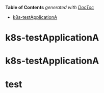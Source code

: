 <!-- START doctoc generated TOC please keep comment here to allow auto update -->
<!-- DON'T EDIT THIS SECTION, INSTEAD RE-RUN doctoc TO UPDATE -->
**Table of Contents**  *generated with [DocToc](https://github.com/thlorenz/doctoc)*

- [k8s-testApplicationA](https://img.shields.io/github/checks-status/:user/:repo/%E6%97%B6%E9%97%B4%E7%82%B9)

<!-- END doctoc generated TOC please keep comment here to allow auto update -->

# k8s-testApplicationA
# k8s-testApplicationA
# test
